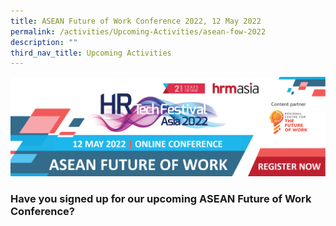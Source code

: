 ```yaml
---
title: ASEAN Future of Work Conference 2022, 12 May 2022
permalink: /activities/Upcoming-Activities/asean-fow-2022
description: ""
third_nav_title: Upcoming Activities
---
```

![](/images/asean%20fow%202022%20conference%20banner.png)

### Have you signed up for our upcoming ASEAN Future of Work Conference?